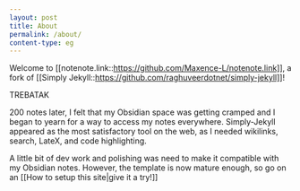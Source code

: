 ```yaml
---
layout: post
title: About
permalink: /about/
content-type: eg
---
```


Welcome to [[notenote.link::https://github.com/Maxence-L/notenote.link]], a fork of [[Simply Jekyll::https://github.com/raghuveerdotnet/simply-jekyll]]!

TREBATAK

200 notes later, I felt that my Obsidian space was getting cramped and I began to yearn for a way to access my notes everywhere. Simply-Jekyll appeared as the most satisfactory tool on the web, as I needed wikilinks, search, LateX, and code highlighting. 

A little bit of dev work and polishing was need to make it compatible with my Obsidian notes. However, the template is now mature enough, so go on an [[How to setup this site\|give it a try!]]
